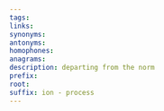 ```yaml
---
tags: 
links: 
synonyms: 
antonyms: 
homophones: 
anagrams: 
description: departing from the norm
prefix: 
root: 
suffix: ion - process
---
```

